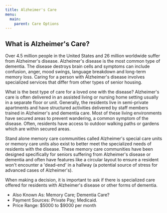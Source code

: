 ```yaml
---
title: Alzheimer's Care
menu:
  main:
    parent: Care Options
---
```

## What is Alzheimer's Care?

Over 4.5 million people in the United States and 26 million worldwide suffer from Alzheimer's disease. Alzheimer's disease is the most common type of dementia. The disease destroys brain cells and symptoms can include confusion, anger, mood swings, language breakdown and long-term memory loss. Caring for a person with Alzheimer's disease involves specialized services that differ from other types of senior housing.

What is the best type of care for a loved one with the disease? Alzheimer's care is often delivered in an assisted living or nursing home setting usually in a separate floor or unit. Generally, the residents live in semi-private apartments and have structured activities delivered by staff members trained in Alzheimer's and dementia care. Most of these living environments have secured areas to prevent wandering, a common symptom of the disease. Often, residents have access to outdoor walking paths or gardens which are within secured areas.

Stand alone memory care communities called Alzheimer's special care units or memory care units also exist to better meet the specialized needs of residents with the disease. These memory care communities have been designed specifically for seniors suffering from Alzheimer's disease or dementia and often have features like a circular layout to ensure a resident won't encounter a 'dead-end' in a hallway (a potential source of stress for advanced cases of Alzheimer's).

When making a decision, it is important to ask if there is specialized care offered for residents with Alzheimer's disease or other forms of dementia.

* Also Known As: Memory Care; Dementia Care?
* Payment Sources: Private Pay; Medicaid.
* Price Range: $5000 to $9000 per month
